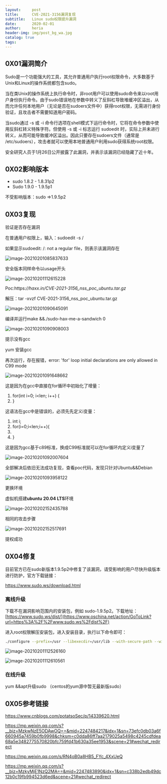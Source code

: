 ```yaml
---
layout:     post
title:      CVE-2021-3156漏洞复现
subtitle:   Linux sudo权限提升漏洞
date:       2020-02-01
author:     heria
header-img: img/post_bg_wa.jpg
catalog: true
tags:
---
```




## 0X01漏洞简介

Sudo是一个功能强大的工具，其允许普通用户执行root权限命令，大多数基于Unix和Linux的操作系统都包含sudo。

当在类Unix的操作系统上执行命令时，非root用户可以使用sudo命令来以root用户身份执行命令。由于sudo错误地在参数中转义了反斜杠导致堆缓冲区溢出，从而允许任何本地用户（无论是否在sudoers文件中）获得root权限，无需进行身份验证，且攻击者不需要知道用户密码。

当sudo通过 -s 或 -i 命令行选项在shell模式下运行命令时，它将在命令参数中使用反斜杠转义特殊字符。但使用 -s 或 -i 标志运行 sudoedit 时，实际上并未进行转义，从而可能导致缓冲区溢出。因此只要存在sudoers文件（通常是 /etc/sudoers），攻击者就可以使用本地普通用户利用sudo获得系统root权限。

安全研究人员于1月26日公开披露了此漏洞，并表示该漏洞已经隐藏了近十年。



## 0X02影响版本

- sudo 1.8.2 - 1.8.31p2
- Sudo 1.9.0 - 1.9.5p1

不受影响版本：sudo =>1.9.5p2



## 0X03复现

验证是否存在漏洞

在普通用户权限上，输入：sudoedit -s /

如果显示sudoedit: /: not a regular file，则表示该漏洞存在

![image-20210201085837633](https://raw.githubusercontent.com/heriachen/cloudimg/main/img/image-20210201085837633.png)

安全版本同样命令以usage开头

![image-20210201112615228](https://raw.githubusercontent.com/heriachen/cloudimg/main/img/image-20210201112615228.png)

Poc:https:*//haxx.in/CVE-2021-3156_nss_poc_ubuntu.tar.gz*

解压：tar -xvzf CVE-2021-3156_nss_poc_ubuntu.tar.gz

![image-20210201090645091](https://raw.githubusercontent.com/heriachen/cloudimg/main/img/image-20210201090645091.png)



编译并运行make &&./sudo-hax-me-a-sandwich 0

![image-20210201090908003](https://raw.githubusercontent.com/heriachen/cloudimg/main/img/image-20210201090908003.png)

提示没有gcc

yum 安装gcc

再次运行，存在报错，error: 'for' loop initial declarations are only allowed in C99 mode

![image-20210201091648662](https://raw.githubusercontent.com/heriachen/cloudimg/main/img/image-20210201091648662.png)

这是因为在gcc中直接在for循环中初始化了增量：

1. for(int i=0; i<len; i++) { 
2. } 

这语法在gcc中是错误的，必须先先定义i变量：

1. int i; 
2. for(i=0;i<len;i++){ 
3.  
4. } 


这是因为gcc基于c89标准，换成C99标准就可以在for循环内定义i变量了

![image-20210201092007604](https://raw.githubusercontent.com/heriachen/cloudimg/main/img/image-20210201092007604.png)

全部解决后依旧无法成功复现，查看poc代码，发现只针对Ubuntu&&Debian

![image-20210201093958122](https://raw.githubusercontent.com/heriachen/cloudimg/main/img/image-20210201093958122.png)



更换环境



虚拟机搭建**ubuntu 20.04 LTS**环境

![image-20210202152435788](https://raw.githubusercontent.com/heriachen/cloudimg/main/img/image-20210202152435788.png)

相同的攻击步骤

![image-20210202152517691](https://raw.githubusercontent.com/heriachen/cloudimg/main/img/image-20210202152517691.png)

提权成功



## 0X04修复

目前官方已在sudo新版本1.9.5p2中修复了该漏洞，请受影响的用户尽快升级版本进行防护，官方下载链接：

https://www.sudo.ws/download.html

### 离线升级

下载不在漏洞影响范围内的安装包，例如 sudo-1.9.5p2。下载地址：[https://www.sudo.ws/dist/](https://www.oschina.net/action/GoToLink?url=https%3A%2F%2Fwww.sudo.ws%2Fdist%2F)

进入root权限解压安装包，进入安装目录，执行以下命令即可：

```bash
./configure --prefix=/usr --libexecdir=/usr/lib --with-secure-path --with-all-insults --with-env-editor --docdir=/usr/share/doc/sudo-1.9.5p2 --with-passprompt="[sudo] password for %p: " && make && make install && ln -sfv libsudo_util.so.0.0.0 /usr/lib/sudo/libsudo_util.so.0
```

![image-20210201112526160](https://raw.githubusercontent.com/heriachen/cloudimg/main/img/image-20210201112526160.png)

![image-20210201112610561](https://raw.githubusercontent.com/heriachen/cloudimg/main/img/image-20210201112610561.png)

### 在线升级

yum &&apt升级sudo （centos的yum源中暂无最新版sudo）

## 0X05参考链接

https://www.cnblogs.com/potatsoSec/p/14339620.html

https://mp.weixin.qq.com/s?__biz=MzkwNzE5ODAwOQ==&mid=2247484217&idx=1&sn=73efc0db03a6f660945a7459b0fb9998&chksm=c0dda86ff7aa2179025a5498c4245cdfdea68a5e3482775570820bfc759fd41b630a35ee1953&scene=21#wechat_redirect

https://mp.weixin.qq.com/s/RN4oB0a8HB5_FYc_4XxUeQ

https://mp.weixin.qq.com/s?__biz=MzkyMjE1NzQ2MA==&mid=2247483890&idx=1&sn=c338b2edb49dc12b0c19fb994523d6ed&scene=21#wechat_redirect